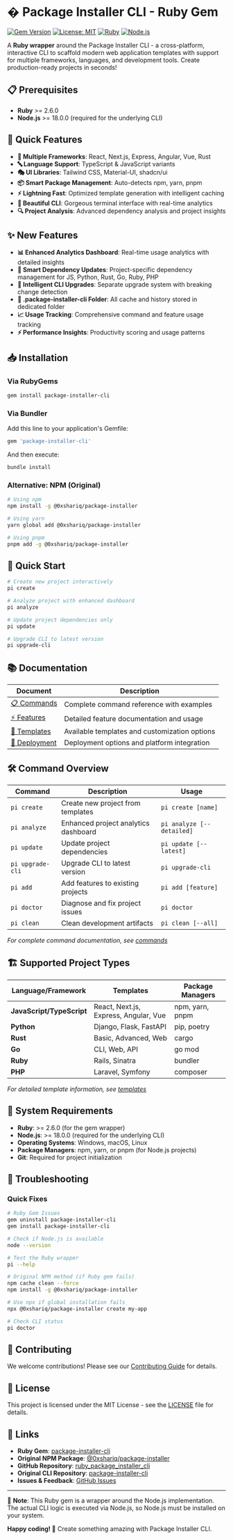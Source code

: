# � Package Installer CLI - Ruby Gem

[![Gem Version](https://badge.fury.io/rb/package-installer-cli.svg)](https://badge.fury.io/rb/package-installer-cli)
[![License: MIT](https://img.shields.io/badge/License-MIT-yellow.svg)](https://opensource.org/licenses/MIT)
[![Ruby](https://img.shields.io/badge/ruby-%3E%3D2.6.0-red.svg)](https://www.ruby-lang.org/)
[![Node.js](https://img.shields.io/badge/node-%3E%3D18.0.0-brightgreen.svg)](https://nodejs.org/)

A **Ruby wrapper** around the Package Installer CLI - a cross-platform, interactive CLI to scaffold modern web application templates with support for multiple frameworks, languages, and development tools. Create production-ready projects in seconds!

## 📋 Prerequisites

- **Ruby** >= 2.6.0
- **Node.js** >= 18.0.0 (required for the underlying CLI)

## 🚀 Quick Features

- **🎨 Multiple Frameworks**: React, Next.js, Express, Angular, Vue, Rust
- **🔤 Language Support**: TypeScript & JavaScript variants
- **🎭 UI Libraries**: Tailwind CSS, Material-UI, shadcn/ui
- **📦 Smart Package Management**: Auto-detects npm, yarn, pnpm
- **⚡ Lightning Fast**: Optimized template generation with intelligent caching
- **🌈 Beautiful CLI**: Gorgeous terminal interface with real-time analytics
- **🔍 Project Analysis**: Advanced dependency analysis and project insights

## ✨ New Features

- **📊 Enhanced Analytics Dashboard**: Real-time usage analytics with detailed insights
- **🎯 Smart Dependency Updates**: Project-specific dependency management for JS, Python, Rust, Go, Ruby, PHP
- **🚀 Intelligent CLI Upgrades**: Separate upgrade system with breaking change detection
- **💾 .package-installer-cli Folder**: All cache and history stored in dedicated folder
- **📈 Usage Tracking**: Comprehensive command and feature usage tracking
- **⚡ Performance Insights**: Productivity scoring and usage patterns

## 📥 Installation

### Via RubyGems

```bash
gem install package-installer-cli
```

### Via Bundler

Add this line to your application's Gemfile:

```ruby
gem 'package-installer-cli'
```

And then execute:

```bash
bundle install
```

### Alternative: NPM (Original)

```bash
# Using npm
npm install -g @0xshariq/package-installer

# Using yarn
yarn global add @0xshariq/package-installer

# Using pnpm
pnpm add -g @0xshariq/package-installer
```

## 🎯 Quick Start

```bash
# Create new project interactively
pi create

# Analyze project with enhanced dashboard
pi analyze

# Update project dependencies only
pi update

# Upgrade CLI to latest version
pi upgrade-cli
```

## 📚 Documentation

| Document | Description |
|----------|-------------|
| [📋 Commands](https://github.com/0xshariq/package-installer-cli/tree/main/docs/commands.md) | Complete command reference with examples |
| [⚡ Features](https://github.com/0xshariq/package-installer-cli/tree/main/docs/features.md) | Detailed feature documentation and usage |
| [🎨 Templates](https://github.com/0xshariq/package-installer-cli/tree/main/docs/templates.md) | Available templates and customization options |
| [🚀 Deployment](https://github.com/0xshariq/package-installer-cli/tree/main/docs/deploy.md) | Deployment options and platform integration |

## 🛠️ Command Overview

| Command | Description | Usage |
|---------|-------------|-------|
| `pi create` | Create new project from templates | `pi create [name]` |
| `pi analyze` | Enhanced project analytics dashboard | `pi analyze [--detailed]` |
| `pi update` | Update project dependencies | `pi update [--latest]` |
| `pi upgrade-cli` | Upgrade CLI to latest version | `pi upgrade-cli` |
| `pi add` | Add features to existing projects | `pi add [feature]` |
| `pi doctor` | Diagnose and fix project issues | `pi doctor` |
| `pi clean` | Clean development artifacts | `pi clean [--all]` |

*For complete command documentation, see [commands](https://github.com/0xshariq/package-installer-cli/tree/main/docs/commands.md)*

## 🏗️ Supported Project Types

| Language/Framework | Templates | Package Managers |
|-------------------|-----------|------------------|
| **JavaScript/TypeScript** | React, Next.js, Express, Angular, Vue | npm, yarn, pnpm |
| **Python** | Django, Flask, FastAPI | pip, poetry |
| **Rust** | Basic, Advanced, Web | cargo |
| **Go** | CLI, Web, API | go mod |
| **Ruby** | Rails, Sinatra | bundler |
| **PHP** | Laravel, Symfony | composer |

*For detailed template information, see [templates](https://github.com/0xshariq/package-installer-cli/tree/main/docs/templates.md)*

## 🎯 System Requirements

- **Ruby**: >= 2.6.0 (for the gem wrapper)
- **Node.js**: >= 18.0.0 (required for the underlying CLI)
- **Operating Systems**: Windows, macOS, Linux
- **Package Managers**: npm, yarn, or pnpm (for Node.js projects)
- **Git**: Required for project initialization

## 🐛 Troubleshooting

### Quick Fixes

```bash
# Ruby Gem Issues
gem uninstall package-installer-cli
gem install package-installer-cli

# Check if Node.js is available
node --version

# Test the Ruby wrapper
pi --help

# Original NPM method (if Ruby gem fails)
npm cache clean --force
npm install -g @0xshariq/package-installer

# Use npx if global installation fails
npx @0xshariq/package-installer create my-app

# Check CLI status
pi doctor
```

## 🤝 Contributing

We welcome contributions! Please see our [Contributing Guide](https://github.com/0xshariq/package-installer-cli/tree/main/CONTRIBUTING.md) for details.

## 📄 License

This project is licensed under the MIT License - see the [LICENSE](https://github.com/0xshariq/package-installer-cli/tree/main/LICENSE) file for details.

## 🔗 Links

- **Ruby Gem**: [package-installer-cli](https://rubygems.org/gems/package-installer-cli)
- **Original NPM Package**: [@0xshariq/package-installer](https://www.npmjs.com/package/@0xshariq/package-installer)
- **GitHub Repository**: [ruby_package_installer_cli](https://github.com/0xshariq/ruby_package_installer_cli)
- **Original CLI Repository**: [package-installer-cli](https://github.com/0xshariq/package-installer-cli)
- **Issues & Feedback**: [GitHub Issues](https://github.com/0xshariq/ruby_package_installer_cli/issues)

---

💎 **Note**: This Ruby gem is a wrapper around the Node.js implementation. The actual CLI logic is executed via Node.js, so Node.js must be installed on your system.

**Happy coding! 🚀** Create something amazing with Package Installer CLI.
